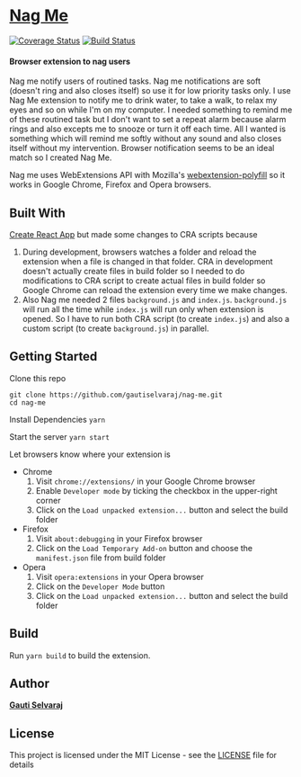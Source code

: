 # [Nag Me](https://www.gauti.info/nag-me)
[![Coverage Status](https://coveralls.io/repos/github/gautiselvaraj/nag-me/badge.svg?branch=master)](https://coveralls.io/github/gautiselvaraj/nag-me?branch=master)
[![Build Status](https://travis-ci.org/gautiselvaraj/nag-me.svg?branch=master)](https://travis-ci.org/gautiselvaraj/nag-me)

#### Browser extension to nag users
Nag me notify users of routined tasks. Nag me notifications are soft (doesn't ring and also closes itself) so use it for low priority tasks only. I use Nag Me extension to notify me to drink water, to take a walk, to relax my eyes and so on while I'm on my computer. I needed something to remind me of these routined task but I don't want to set a repeat alarm because alarm rings and also excepts me to snooze or turn it off each time. All I wanted is something which will remind me softly without any sound and also closes itself without my intervention. Browser notification seems to be an ideal match so I created Nag Me.

Nag me uses WebExtensions API with Mozilla's [webextension-polyfill](https://github.com/mozilla/webextension-polyfill) so it works in Google Chrome, Firefox and Opera browsers.

## Built With
[Create React App](https://github.com/facebookincubator/create-react-app) but made some changes to CRA scripts because
1. During development, browsers watches a folder and reload the extension when a file is changed in that folder. CRA in development doesn't actually create files in build folder so I needed to do modifications to CRA script to create actual files in build folder so Google Chrome can reload the extension every time we make changes.
2. Also Nag me needed 2 files `background.js` and `index.js`. `background.js` will run all the time while `index.js` will run only when extension is opened. So I have to run both CRA script (to create `index.js`) and also a custom script (to create `background.js`) in parallel.

## Getting Started
Clone this repo

```
git clone https://github.com/gautiselvaraj/nag-me.git
cd nag-me
```

Install Dependencies
```yarn```

Start the server
```yarn start```

Let browsers know where your extension is
- Chrome
  1. Visit `chrome://extensions/` in your Google Chrome browser
  2. Enable `Developer mode` by ticking the checkbox in the upper-right corner
  3. Click on the `Load unpacked extension...` button and select the build folder
- Firefox
  1. Visit `about:debugging` in your Firefox browser
  2. Click on the `Load Temporary Add-on` button and choose the `manifest.json` file from build folder
- Opera
  1. Visit `opera:extensions` in your Opera browser
  2. Click on the `Developer Mode` button
  3. Click on the `Load unpacked extension...` button and select the build folder

## Build
Run `yarn build` to build the extension.

## Author
**[Gauti Selvaraj](https://www.gauti.info)**

## License
This project is licensed under the MIT License - see the [LICENSE](LICENSE) file for details
